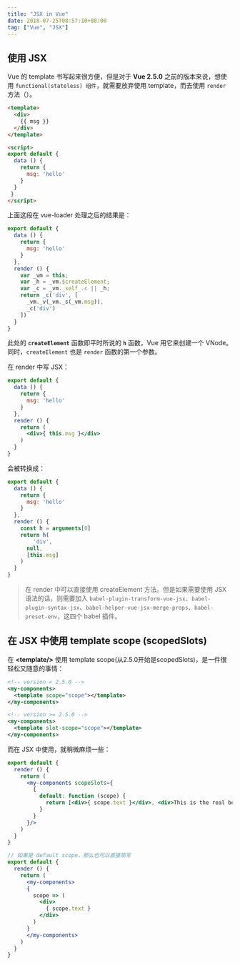 ```yaml
---
title: "JSX in Vue"
date: 2018-07-25T08:57:10+08:00
tag: ["Vue", "JSX"]
---
```


## 使用 JSX

Vue 的 template 书写起来很方便，但是对于 **Vue 2.5.0** 之前的版本来说，想使用 `functional(stateless) 组件`，就需要放弃使用 template，而去使用 `render` 方法（）。

```html
<template>
  <div>
    {{ msg }}
  </div>
</template>

<script>
export default {
  data () {
    return {
      msg: 'hello'
    }
  }
 }
</script>
```

上面这段在 vue-loader 处理之后的结果是：

```js
export default {
  data () {
    return {
      msg: 'hello'
    }
  },
  render () {
    var _vm = this;
    var _h = _vm.$createElement;
    var _c = _vm._self_.c || _h;
    return _c('div', [
      _vm._v(_vm._s(_vm.msg)),
      _c('div')
    ])
  }
}
```

此处的 **`createElement`** 函数即平时所说的 **`h`** 函数，Vue 用它来创建一个 VNode。同时，`createElement` 也是 `render` 函数的第一个参数。

在 render 中写 JSX：

```jsx
export default {
  data () {
    return {
      msg: 'hello'
    }
  },
  render () {
    return (
      <div>{ this.msg }</div>
    )
  }
}
```

会被转换成：

```js
export default {
  data () {
    return {
      msg: 'hello'
    }
  },
  render () {
    const h = arguments[0]
    return h(
    	'div',
      null,
      [this.msg]
    )
  }
}
```

> 在 render 中可以直接使用 createElement 方法。但是如果需要使用 JSX 语法的话，则需要加入 `babel-plugin-transform-vue-jsx`、`babel-plugin-syntax-jsx`、`babel-helper-vue-jsx-merge-props`、`babel-preset-env`，这四个 babel 插件。

## 在 JSX 中使用 template scope (scopedSlots)

在 **&lt;template/&gt;** 使用 template scope(从2.5.0开始是scopedSlots)，是一件很轻松又随意的事情：

```xml
<!-- version < 2.5.0 -->
<my-components>
  <template scope="scope"></template>
</my-components>

<!-- version >= 2.5.0 -->
<my-components>
  <template slot-scope="scope"></template>
</my-components>
```

而在 JSX 中使用，就稍微麻烦一些：

```jsx
export default {
  render () {
    return (
      <my-components scopeSlots={
        {
          default: function (scope) {
            return [<div>{ scope.text }</div>, <div>This is the real body</div>]
          }
        }
      }/>
    )
  }
}

// 如果是 default scope，那么也可以直接简写
export default {
  render () {
    return (
      <my-components>
      {
        scope => (
          <div>
            { scope.text }
          </div>
        )
      }
      </my-components>
    )
  }
}
```

